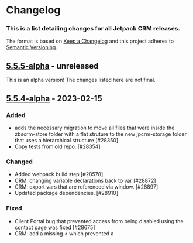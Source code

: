 # Changelog

### This is a list detailing changes for all Jetpack CRM releases.

The format is based on [Keep a Changelog](https://keepachangelog.com/en/1.0.0/)
and this project adheres to [Semantic Versioning](https://semver.org/spec/v2.0.0.html).

## [5.5.5-alpha] - unreleased

This is an alpha version! The changes listed here are not final.

## [5.5.4-alpha] - 2023-02-15
### Added
- adds the necessary migration to move all files that were inside the zbscrm-store folder with a flat struture to the new jpcrm-storage folder that uses a hierarchical structure [#28350]
- Copy tests from old repo. [#28354]

### Changed
- Added webpack build step [#28578]
- CRM: changing variable declarations back to var [#28872]
- CRM: export vars that are referenced via window. [#28897]
- Updated package dependencies. [#28910]

### Fixed
- Client Portal bug that prevented access from being disabled using the contact page was fixed [#28675]
- CRM: add a missing < which prevented a <script> tag from being opened. [#28834]
- CRM: Adding a JS function to a list of exports so that it can be called outside the bundle it was declared in. [#28827]
- CRM: Adding exports to functions called externally, in all JS fiiles where it is needed. [#28860]
- CRM:  allows custom profile pictures to be shown in the dashboard. [#28802]
- CRM: Escaping an invoice ID in ZeroBSCRM.admin.invoicebuilder.js [#28830]
- CRM: Fix avatar getting removed when saving a contact [#28829]
- CRM: Fixes a contact fild issue when a Woo order subscription is updated. [#28800]
- CRM: Fix escape in contact list filters [#28836]
- CRM: Fixing minor admin only issue on placeholder fields. [#28811]
- CRM: fix issue  where exporting contacts shows "County" when it should show "State". [#28868]
- CRM:  fix the escape used in the "Bundle holder" notification when uploading files to a contact [#28831]
- Fixed numeric fields, date fields, and textareas in the Client Portal [#28796]

## 5.5.3 - 2023-01-26

- Fixed: CRM no longer breaks WordPress sites running on PHP 7.2
- Fixed: HTML escaped code in contact list filters for segments

## 5.5.2 - 2023-01-25

- Fixed: Custom profile images are now shown in the Latest Contacts dashboard
- Fixed: Potential XSS in the Custom Fields setting page
- Fixed: Custom profile pictures are no longer removed when updating contacts
- Fixed: Potential XSS in invoices with manual input references
- Fixed: Code snippet was removed from the top of the Forms new/edit page
- Fixed: Remove HTML code in the "Bundle holder" notification when uploading files to a contact
- Fixed: HTML escaped code in contact list filters for segments
- Fixed: Improved security regarding filenames for uploaded files
- Fixed: The creation date for contacts is updated on any WooCommerce subscription event
- Improved: Added translation for contact fields when exporting contacts
- Improved: Added Invoice Status to PDF Invoice template
- Added: Export Segments to .CSV
- Added: WooCommerce order status mapping to transaction status
- Added: WooCommerce order status mapping to invoice status

## 5.5.1 - 2022-12-16

- Fixed: Inline field editing no longer prevents listings from being displayed
- Improved: Security around phone numbers viewing
- Improved: Added a migration to remove outdated AKA lines

[5.5.5-alpha]: https://github.com/Automattic/zero-bs-crm/compare/v5.5.4-alpha...v5.5.5-alpha
[5.5.4-alpha]: https://github.com/Automattic/zero-bs-crm/compare/v5.5.3...v5.5.4-alpha
